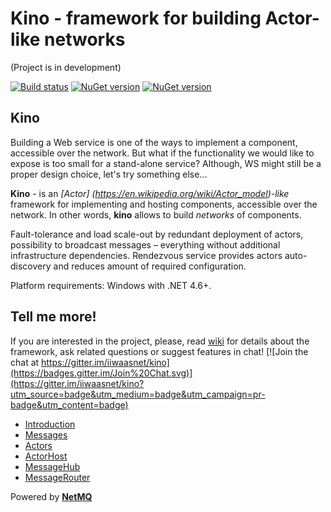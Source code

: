 # Kino - framework for building Actor-like networks

(Project is in development)

[![Build status](https://ci.appveyor.com/api/projects/status/khn5imataa5uw4oj?svg=true)](https://ci.appveyor.com/project/iiwaasnet/kino)
[![NuGet version](https://badge.fury.io/nu/kino.svg)](https://badge.fury.io/nu/kino)
[![NuGet version](https://badge.fury.io/nu/kino.Rendezvous.svg)](https://badge.fury.io/nu/kino.Rendezvous)

Kino
------------------------
Building a Web service is one of the ways to implement a component, accessible over the network. But what if the functionality we would like to expose is too small for a stand-alone service?  Although, WS might still be a proper design choice, let's try something else...

**Kino** - is an *[Actor] (https://en.wikipedia.org/wiki/Actor_model)-like* framework for implementing and hosting components, accessible over the network. In other words, **kino** allows to build *networks* of components.

Fault-tolerance and load scale-out by redundant deployment of actors, possibility to broadcast messages – everything without additional infrastructure dependencies. Rendezvous service provides actors auto-discovery and reduces amount of required configuration.

Platform requirements: Windows with .NET 4.6+.

Tell me more!
-------------------------------------
If you are interested in the project, please, read [wiki](https://github.com/iiwaasnet/kino/wiki/Introduction) for details about the framework, ask related questions or suggest features in chat! [![Join the chat at https://gitter.im/iiwaasnet/kino](https://badges.gitter.im/Join%20Chat.svg)](https://gitter.im/iiwaasnet/kino?utm_source=badge&utm_medium=badge&utm_campaign=pr-badge&utm_content=badge)


* [Introduction](https://github.com/iiwaasnet/kino/wiki)
* [Messages](https://github.com/iiwaasnet/kino/wiki/Messages)
* [Actors](https://github.com/iiwaasnet/kino/wiki/Actors)
* [ActorHost](https://github.com/iiwaasnet/kino/wiki/ActorHost)
* [MessageHub](https://github.com/iiwaasnet/kino/wiki/MessageHub)
* [MessageRouter](https://github.com/iiwaasnet/kino/wiki/MessageRouter)

Powered by **[NetMQ](https://github.com/zeromq/netmq)**
